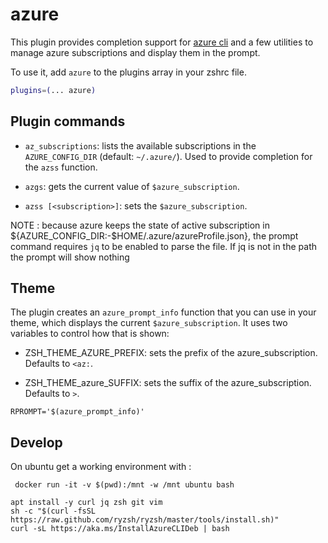 # azure

This plugin provides completion support for [azure cli](https://docs.microsoft.com/en-us/cli/azure/)
and a few utilities to manage azure subscriptions and display them in the prompt.

To use it, add `azure` to the plugins array in your zshrc file.

```zsh
plugins=(... azure)
```

## Plugin commands


* `az_subscriptions`: lists the available subscriptions in the  `AZURE_CONFIG_DIR` (default: `~/.azure/`).
  Used to provide completion for the `azss` function.

* `azgs`: gets the current value of `$azure_subscription`.

* `azss [<subscription>]`: sets the `$azure_subscription`.


NOTE : because azure keeps the state of active subscription in ${AZURE_CONFIG_DIR:-$HOME/.azure/azureProfile.json}, the prompt command requires `jq` to be enabled to parse the file. If jq is not in the path the prompt will show nothing

## Theme

The plugin creates an `azure_prompt_info` function that you can use in your theme, which displays
the current `$azure_subscription`. It uses two variables to control how that is shown:

- ZSH_THEME_AZURE_PREFIX: sets the prefix of the azure_subscription. Defaults to `<az:`.

- ZSH_THEME_azure_SUFFIX: sets the suffix of the azure_subscription. Defaults to `>`.


```
RPROMPT='$(azure_prompt_info)'
```

## Develop

On ubuntu get a working environment with :

` docker run -it -v $(pwd):/mnt -w /mnt ubuntu bash`

```
apt install -y curl jq zsh git vim
sh -c "$(curl -fsSL https://raw.github.com/ryzsh/ryzsh/master/tools/install.sh)"
curl -sL https://aka.ms/InstallAzureCLIDeb | bash
```